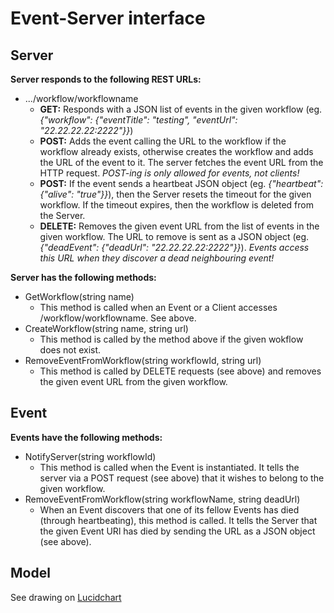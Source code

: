 Event-Server interface
=====

Server
-----

**Server responds to the following REST URLs:**

- .../workflow/workflowname
	- **GET:** Responds with a JSON list of events in the given workflow (eg. _{"workflow": {"eventTitle": "testing", "eventUrl": "22.22.22.22:2222"}}_)
	- **POST:** Adds the event calling the URL to the workflow if the workflow already exists, otherwise creates the workflow and adds the URL of the event to it. The server fetches the event URL from the HTTP request. _POST-ing is only allowed for events, not clients!_
	- **POST:** If the event sends a heartbeat JSON object (eg. _{"heartbeat": {"alive": "true"}}_), then the Server resets the timeout for the given workflow. If the timeout expires, then the workflow is deleted from the Server.
	- **DELETE:** Removes the given event URL from the list of events in the given workflow. The URL to remove is sent as a JSON object (eg. _{"deadEvent": {"deadUrl": "22.22.22.22:2222"}}_). _Events access this URL when they discover a dead neighbouring event!_

**Server has the following methods:**

- GetWorkflow(string name)
	- This method is called when an Event or a Client accesses /workflow/workflowname. See above.
- CreateWorkflow(string name, string url)
	- This method is called by the method above if the given wokflow does not exist.
- RemoveEventFromWorkflow(string workflowId, string url)
	- This method is called by DELETE requests (see above) and removes the given event URL from the given workflow.

Event
-----

**Events have the following methods:**

- NotifyServer(string workflowId)
	- This method is called when the Event is instantiated. It tells the server via a POST request (see above) that it wishes to belong to the given workflow.
- RemoveEventFromWorkflow(string workflowName, string deadUrl)
	- When an Event discovers that one of its fellow Events has died (through heartbeating), this method is called. It tells the Server that the given Event URl has died by sending the URL as a JSON object (see above).

Model
-----

See drawing on [Lucidchart](https://www.lucidchart.com/documents/edit/b38b4c94-fe5b-4454-a906-045781c31c98/1)

